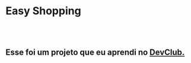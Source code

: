 <h1>Easy Shopping</h1>
<br>
<br>
<h2> Esse foi um projeto que eu aprendi no <a href="https://rodolfomore.com.br">DevClub.</a></h2>
